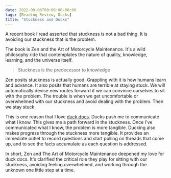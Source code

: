 ```yaml
---
date: 2022-09-06T00:00:00-00:00
tags: [Reading Review, Ducks]
title: "Stuckness and Ducks"
---
```


A recent book I read asserted that stuckness is not a bad thing. It is avoiding our stuckness that is the problem.
<!--more-->

The book is Zen and the Art of Motorcycle Maintenance. It's a wild philosophy ride that contemplates the nature of quality, knowledge, learning, and the universe itself.

> Stuckness is the predecessor to knowledge

Zen posits stuckness is actually good. Grappling with it is how humans learn and advance. It also posits that humans are terrible at staying stuck. We will automatically devise new routes forward if we can convince ourselves to sit with the problem. 
The trouble is when we get uncomfortable or overwhelmed with our stuckness and avoid dealing with the problem. Then we stay stuck.

This is one reason that I love [duck docs](../posts/Whats-Your-Duck-V2/2022-06-16-0-Intro.md). Ducks push me to communicate what I know. 
This gives me a path forward in the stuckness. Once I've communicated what I know, the problem is more tangible. Ducking also makes progress through the stuckness more tangible. It provides an immediate outlet to record questions and start pulling on threads that come up, and to see the facts accumulate as each question is addressed.

In short, Zen and The Art of Motorcycle Maintenance deepened my love for duck docs. It's clarified the critical role they play for sitting with our stuckness, avoiding feeling overwhelmed, and working through the unknown one little step at a time.
